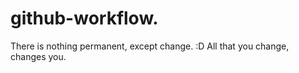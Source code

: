 # github-workflow.

There is nothing permanent, except change. :D
All that you change, changes you.
